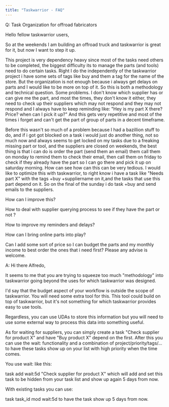 ```yaml
---
title: "Taskwarrior - FAQ"
---
```


Q: Task Organization for offroad fabricators

Hello fellow taskwarrior users,

So at the weekends I am building an offroad truck and taskwarrior is great for it, but now I want to step it up.

This project is very dependency heavy since most of the tasks need others to be completed, the biggest difficulty its to manage the parts (and tools) need to do certain tasks. Right I do the independently of the taskwarrior project i have some sets of tags like buy and them a tag for the name of the store. But the organization is not enough because i always get delays on parts and I would like to be more on top of it. So this is both a methodology and technical question. Some problems. I don't know which supplier has or can give me the part, and most the times, they don't know it either, they need to check up their suppliers which may not respond and they may not respond and I always have to keep reminding like: "Hey is my part X there? Price? when can I pick it up?" And this gets very repetitive and most of the times i forget and can't get the part of group of parts in a decent timeframe.

Before this wasn't so much of a problem because I had a bazillion stuff to do, and if i got got blocked on a task i would just do another thing, not so much now and always seems to get locked on my tasks due to a freaking missing part or tool, and the suppliers are closed on weekends, the best thing is that i can do is order the part (send them an email) them call them on monday to remind them to check their email, then call them on friday to check if they already have the part so I can go there and pick it up on saturday morning. 
How can see how can this can be very tedious. I would like to optimize this with taskwarrior, to right know i have a task like "Needs part X" with the tags +buy +suppliername on it,and the tasks that use this part depend on it. So on the final of the sunday i do task +buy and send emails to the suppliers. 

How can I improve this? 

How to deal with supplier querying process to see if they have the part or not ? 

How to improve my reminders and delays? 

How can I bring online parts into play? 

Can I add some sort of price so I can budget the parts and my monthly income to best order the ones that i need first? Please any advise is welcome. 

A: Hi there Alfredo,

It seems to me that you are trying to squeeze too much "methodology" into taskwarrior going beyond the uses for which taskwarrior was designed.

I'd say that the budget aspect of your workflow is outside the scope of taskwarrior. You will need some extra tool for this. This tool could build on top of taskwarrior, but it's not something for which taskwarrior provides easy to use tools.

Regardless, you can use UDAs to store this information but you will need to use some external way to process this data into something useful.

As for waiting for suppliers, you can simply create a task "Check supplier for product X" and have "Buy product X" depend on the first. After this you can use the wait: functionality and a combination of project/priority/tags/... to have these tasks show up on your list with high priority when the time comes.

You use wait: like this:

 task add wait:5d "Check supplier for product X"
which will add and set this task to be hidden from your task list and show up again 5 days from now.

With existing tasks you can use:

task task_id mod wait:5d
to have the task show up 5 days from now.

